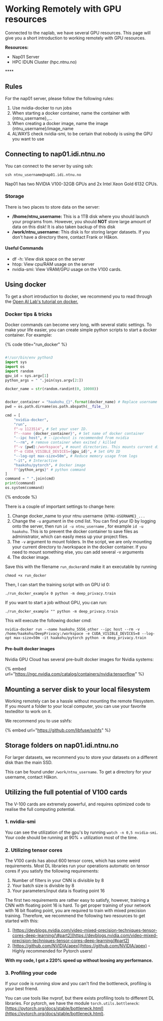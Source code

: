 # Working Remotely with GPU resources

Connected to the naplab, we have several GPU resources. This page will give you a short introduction to working remotely with GPU resources.



**Resources:**

* Nap01 Server
* HPC IDUN Cluster \(hpc.ntnu.no\)



\*\*\*\*

## Rules

For the nap01 server, please follow the following rules:

1. Use nvidia-docker to run jobs
2. When starting a docker container, name the container with {ntnu\_username}\_...
3. When creating a docker image, name the image {ntnu\_username}/image\_name
4. ALWAYS check nvidia-smi, to be certain that nobody is using the GPU you want to use 

## Connecting to nap01.idi.ntnu.no

You can connect to the server by using ssh:

```text
ssh ntnu_username@nap01.idi.ntnu.no
```

Nap01 has two NVIDIA V100-32GB GPUs and  2x Intel Xeon Gold 6132 CPUs. 

### Storage

There is two places to store data on the server:

* **/lhome/ntnu\_username:** This is a 1TB disk where you should launch your programs from. However, you should **NOT** store large amount of data on this disk! It is also taken backup of this disk
* **/work/ntnu\_username:** This disk is for storing larger datasets. If you don't have a directory there, contact Frank or Håkon.

#### Useful Commands

* df -h: View disk space on the server
* htop: View cpu/RAM usage on the server
* nvidia-smi: View VRAM/GPU usage on the V100 cards.

## Using docker

To get a short introduction to docker, we recommend you to read through the [Open AI Lab's tutorial on docker. ](https://www.ntnu.no/wiki/display/ailab/Getting+started+with+Docker)

### Docker tips & tricks

Docker commands can become very long, with several static settings. To make your life easier, you can create simple python scripts to start a docker container. For example:

{% code title="run\_docker" %}
```python

#!/usr/bin/env python3
import sys
import os
import random
gpu_id = sys.argv[1]
python_args = " ".join(sys.argv[2:])

docker_name = str(random.randint(0, 10000))


docker_container = "haakohu_{}".format(docker_name) # Replace username with your ntnu username
pwd = os.path.dirname(os.path.abspath(__file__))

cmd = [
    "nvidia-docker", 
    "run",
    f"-u 1123514", # Set your user ID. 
    f"--name {docker_container}", # Set name of docker container
    "--ipc host", # --ipc=host is recommended from nvidia
    "--rm", # remove container when exited / killed
    f"-v {pwd}:/workspace", # mount directories. This mounts current directory to /workspace in the container
    f"-e CUDA_VISIBLE_DEVICES={gpu_id}", # Set GPU ID 
    "--log-opt max-size=50m", # Reduce memory usage from logs
    "-it", # Interactive
    "haakohu/pytorch", # Docker image
    f"{python_args}" # python command
]
command = " ".join(cmd)
print(command)
os.system(command)

```
{% endcode %}

There is a couple of important settings to change here:

1. Change docker\_name to your ntnu username `{NTNU-USERNAME}_...` 
2. Change the `-u` argument in the cmd list. You can find your ID by logging onto the server, then run `id -u ntnu_username` , for example `id -u haakohu`. This is to prevent the docker container to save files as administrator, which can easily mess up your project files.
3. The `-v` argument to mount folders. In the script, we are only mounting your current directory to /workspace in the docker container. If you need to mount something else, you can add several -v arguments
4. The docker image. 

Save this with the filename `run_docker`and make it an executable by running

```text
chmod +x run_docker
```

Then, I can start the training script with on GPU id 0:

```text
./run_docker_example 0 python -m deep_privacy.train
```

If you want to start a job without GPU, you can run:

```text
./run_docker_example "" python -m deep_privacy.train
```



This will execute the following docker cmd:

```text
nvidia-docker run --name haakohu_5556_other --ipc host --rm -v /home/haakohu/DeepPrivacy:/workspace -e CUDA_VISIBLE_DEVICES=8 --log-opt max-size=50m -it haakohu/pytorch python -m deep_privacy.train
```



#### Pre-built docker images

Nvidia GPU Cloud has several pre-built docker images for Nvidia systems:

{% embed url="https://ngc.nvidia.com/catalog/containers/nvidia:tensorflow" %}



## Mounting a server disk to your local filesystem

Working remotely can be a hassle without mounting the remote filesystem. If you mount a folder to your local computer, you can use your favorite texteditor to work on it. 

We recommend you to use sshfs:

{% embed url="https://github.com/libfuse/sshfs" %}



## Storage folders on nap01.idi.ntnu.no

For larger datasets, we recommend you to store your datasets on a different disk than the main SSD.

This can be found under `/work/ntnu_username`. To get a directory for your username, contact Håkon.



## Utilizing the full potential of V100 cards

The V-100 cards are extremely powerful, and requires optimized code to realise the full computing potential.

### 1. nvidia-smi

You can see the utilization of the gpu's by running `watch -n 0,5 nvidia-smi`. Your code should be running at 90% + utilization most of the time. 

### 2. Utilizing tensor cores

The V100 cards has about 600 tensor cores, which has some weird requirements. Most DL libraries run your operations automatic on tensor cores if you satisfy the following requirements:

1. Number of filters in your CNN is divisible by 8
2. Your batch size is divisble by 8
3. Your parameters/input data is floating point 16

The first two requirements are rather easy to satisfy, however, training a CNN with floating point 16 is hard. To get proper training of your network with 16 bit floating point, you are required to train with mixed precision training. Therefore, we recommend the following two resources to get started with this:

1. [https://devblogs.nvidia.com/video-mixed-precision-techniques-tensor-cores-deep-learning/\#part2](https://devblogs.nvidia.com/video-mixed-precision-techniques-tensor-cores-deep-learning/#part2)
2. [https://github.com/NVIDIA/apex](https://github.com/NVIDIA/apex) - Highly recommended for Pytorch users!

**With my code, I got a 220% speed up without loosing any performance.**

### 3. Profiling your code

If your code is running slow and you can't find the bottleneck, profiling is your best friend.

You can use tools like nvprof, but there exists profiling tools to different DL libraries. For pytorch, we have the module `torch.utils.bottleneck`: [https://pytorch.org/docs/stable/bottleneck.html](https://pytorch.org/docs/stable/bottleneck.html).

